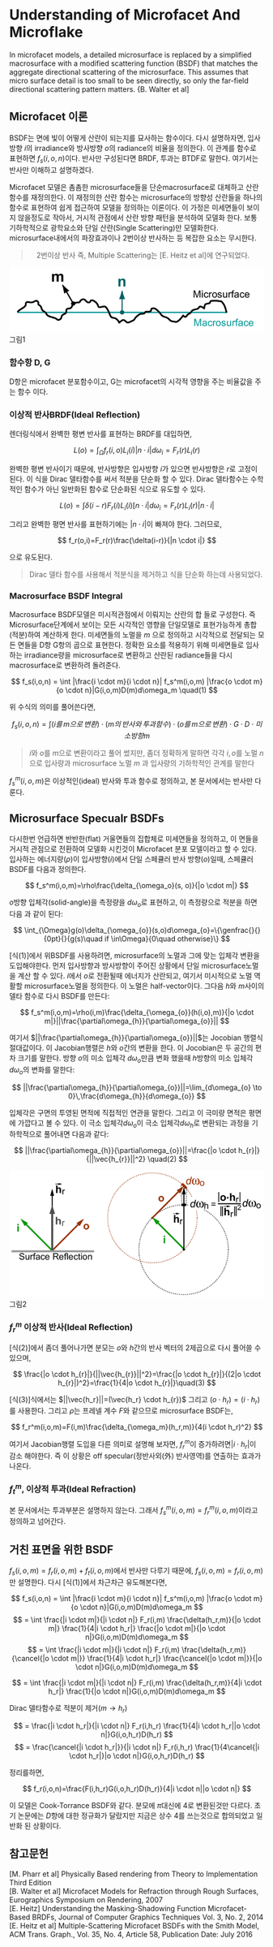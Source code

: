 # Understanding of Microfacet And Microflake

In microfacet models, a detailed microsurface is replaced by a simplified macrosurface with a modified scattering function (BSDF) that matches the aggregate directional scattering of the microsurface. This assumes that micro surface detail is too small to be seen directly, so only the far-field directional scattering pattern matters. {B. Walter et al]

## Microfacet 이론
BSDF는 면에 빛이 어떻게 산란이 되는지를 묘사하는 함수이다. 다시 설명하자면, 입사방향 $i$의 irradiance와 방사방향 $o$의 radiance의 비율을 정의한다. 이 관계를 함수로 표현하면 $f_s(i,o,n)$이다. 반사만 구성된다면 BRDF, 투과는 BTDF로 말한다. 여기서는 반사만 이해하고 설명하겠다.

Microfacet 모델은 촘촘한 microsurface들을 단순macrosurface로 대체하고 산란 함수를 재정의한다. 이 재정의한 산란 함수는 microsurface의 방향성 산란들을 하나의 함수로 표현하여 쉽게 접근하여 모델을 정의하는 이론이다. 이 가정은 미세면들이 보이지 않을정도로 작아서, 거시적 관점에서 산란 방향 패턴을 분석하여 모델화 한다. 보통 기하학적으로 광학요소와 단일 산란(Single Scattering)만 모델화한다. microsurface내에서의 파장효과이나 2번이상 반사하는 등 복잡한 요소는 무시한다.
>&emsp;2번이상 반사 즉, Multiple Scattering는 [E. Heitz et al]에 연구되었다.

![](pic/umm_f1.png "그림1") 그림1

### 함수항 D, G
D항은 microfacet 분포함수이고, G는 microfacet의 시각적 영향을 주는 비율값을 주는 함수 이다.

### 이상적 반사BRDF(Ideal Reflection)
렌더링식에서 완벽한 평변 반사를 표현하는 BRDF를 대입하면,

$$
L(o) = \int_{\Omega}f_r(i,o)L_i(i)|n\cdot i|d\omega_i = F_r(r)L_i(r)
$$

완벽한 평변 반사이기 때문에, 반사방향은 입사방향 $i$가 있으면 반사방향은 $r$로 고정이 된다. 이 식을 Dirac 델타함수를 써서 적분을 단순화 할 수 있다. Dirac 델타함수는 수학적인 함수가 아닌 일반화된 함수로 단순화된 식으로 유도할 수 있다.

$$
L(o)=\int\delta(i-r)F_r(i)L_i(i)[n \cdot i|d\omega_i = F_r(r)L_i(r)|n \cdot i|
$$

그리고 완벽한 평면 반사를 표현하기에는 $|n \cdot i|$이 빠져야 한다. 그러므로,

$$
f_r(o,i)=F_r(r)\frac{\delta(i-r)}{|n \cdot i|}
$$

으로 유도된다.
>Dirac 델타 함수를 사용해서 적분식을 제거하고 식을 단순화 하는데 사용되었다.

### Macrosurface BSDF Integral
Macrosurface BSDF모델은 미시적관점에서 이뤄지는 산란의 합 들로 구성한다. 즉 Microsurface단계에서 보이는 모든 시각적인 영향을 단일모델로 표현가능하게 총합(적분)하여 계산하게 한다. 미세면들의 노멀을 $m$ 으로 정의하고 시각적으로 전달되는 모든 면들을 D항 G항의 곱으로 표현한다. 정확한 요소를 적용하기 위해 미세면들로 입사하는 irradiance량을 microsurface로 변환하고 산란된 radiance들을 다시 macrosurface로 변환하려 돌려준다.

$$
f_s(i,o,n) = \int |\frac{i \cdot m}{i \cdot n}| f_s^m(i,o,m) |\frac{o \cdot m}{o \cdot n}|G(i,o,m)D(m)d\omega_m \quad(1)
$$

위 수식의 의미를 풀어쓴다면,

$$
f_s(i,o,n)=\int(i를\,m으로\,변환)\cdot(m의\,반사와\,투과함수)\cdot(o를\,m으로\,변환)\cdot G \cdot D \cdot 미소방향m
$$

>$i$와 $o$를 $m$으로 변환이라고 풀어 썼지만, 좀더 정확하게 말하면 각각 $i,o$를 노멀 $n$ 으로 입사량과 microsurface 노멀 $m$ 과 입사량의 기하학적인 관계를 말한다

$f_s^m(i,o,m)$은 이상적인(ideal) 반사와 투과 함수로 정의하고, 본 문서에서는 반사만 다룬다.

## Microsurface Specualr BSDFs
다시한번 언급하면 반반한(flat) 거울면들의 집합체로 미세면들을 정의하고, 이 면들을 거시적 관점으로 전환하여 모델화 시킨것이 Microfacet 분포 모델이라고 할 수 있다. 입사하는 에너지량($\rho$)이 입사방향($i$)에서 단일 스페큘러 반사 방향($o$)일때, 스페큘러 BSDF를 다음과 정의한다.

$$
f_s^m(i,o,m)=\rho\frac{\delta_{\omega_o}(s, o)}{|o \cdot m|}
$$

$o$방향 입체각(solid-angle)을 측정량을 $d\omega_{o}$로 표현하고, 이 측정량으로 적분을 하면 다음 과 같이 된다:

$$
\int_{\Omega}g(o)\delta_{\omega_{o}}(s,o)d\omega_{o}=\{\genfrac{}{}{0pt}{}{g(s)\quad if \in\Omega}{0\quad otherwise}\}
$$

[식(1)]에서 위BSDF를 사용하려면, microsurface의 노멀과 그에 맞는 입체각 변환을 도입해야한다.
먼저 입사방향과 방사방향이 주어진 상황에서 단일 microsurface노멀을 계산 할 수 있다. $i$에서 $o$로 전환될때 에너지가 산란되고, 여기서 미시적으로 노멀 역활할 microsurface노멀을 정의한다. 이 노멀은 half-vector이다. 그다음 $h$와 $m$사이의 델타 함수로 다시 BSDF를 만든다:

$$
f_s^m(i,o,m)=\rho(i,m)\frac{\delta_{\omega_{o}}(h(i,o),m)}{|o \cdot m|}||\frac{\partial\omega_{h}}{\partial\omega_{o}}||
$$

여기서 $||\frac{\partial\omega_{h}}{\partial\omega_{o}}||$는 Jocobian 행렬식 절대값이다. 이 Jacobian행렬은 $h$와 $o$간의 변환을 한다. 이 Jocobian은 두 공간의 편차 크기를 말한다. 방향 $o$의 미소 입체각 $d\omega_{o}$만큼 변화 했을때 $h$방향의 미소 입체각$d\omega_{o}$의 변화를 말한다:

$$
||\frac{\partial\omega_{h}}{\partial\omega_{o}}||=\lim_{d\omega_{o} \to 0}\,\frac{d\omega_{h}}{d\omega_{o}}
$$

입체각은 구면의 투영된 면적에 직접적인 연관을 말한다. 그리고 이 극미량 면적은 평면에 가깝다고 볼 수 있다. 이 극소 입체각$d\omega_{o}$이 극소 입체각$d\omega_{h}$로 변환되는 과정을 기하학적으로 풀어내면 다음과 같다:

$$
||\frac{\partial\omega_{h}}{\partial\omega_{o}}||=\frac{|o \cdot h_{r}|}{||\vec{h_{r}}||^2} \quad(2)
$$

![](pic/umm_f2.png "그림2") 그림2

### $f_r^m$ 이상적 반사(Ideal Reflection)
[식(2)]에서 좀더 풀어나가면 분모는 $o$와 $h$간의 반사 벡터의 2제곱으로 다시 풀어쓸 수 있으며,

$$
\frac{|o \cdot h_{r}|}{||\vec{h_{r}}||^2}=\frac{|o \cdot h_{r}|}{(2|o \cdot h_{r}|)^2}=\frac{1}{4|o \cdot h_{r}|}\quad(3)
$$

[식(3)]식에서는 $||\vec{h_r}||=(\vec{h_r} \cdot h_{r})$ 그리고 $(o \cdot h_r)=(i \cdot h_r)$를 사용한다. 그리고 $\rho$는 프레넬 계수 $F$와 같으므로 microsurface BSDF는,

$$
f_r^m(i,o,m)=F(i,m)\frac{\delta_{\omega_m}(h_r,m)}{4(i \cdot h_r)^2}
$$

여기서 Jacobian행렬 도입을 다른 의미로 설명해 보자면, $f_r^m$이 증가하려면$|i \cdot h_r|$이 감소 해야한다. 즉 이 상황은 off specular(정반사외(外) 반사영역)를 연출하는 효과가 나온다.

### $f_t^m$, 이상적 투과(Ideal Refraction)
본 문서에서는 투과부분은 설명하지 않는다. 그래서 $f_s^m(i,o,m)=f_r^m(i,o,m)$이라고 정의하고 넘어간다.

## 거친 표면을 위한 BSDF
$f_s(i,o,m)=f_r(i,o,m) + f_t(i,o,m)$에서 반사만 다루기 때문에, $f_s(i,o,m)=f_r(i,o,m)$만 설명한다. 다시 [식(1)]에서 차근차근 유도해본다면,

$$
f_s(i,o,n) = \int |\frac{i \cdot m}{i \cdot n}| f_s^m(i,o,m) |\frac{o \cdot m}{o \cdot n}|G(i,o,m)D(m)d\omega_m
$$
$$
= \int \frac{|i \cdot m|}{|i \cdot n|} F_r(i,m) \frac{\delta(h_r,m)}{|o \cdot m|} \frac{1}{4|i \cdot h_r|} \frac{|o \cdot m|}{|o \cdot n|}G(i,o,m)D(m)d\omega_m
$$
$$
= \int \frac{|i \cdot m|}{|i \cdot n|} F_r(i,m) \frac{\delta(h_r,m)}{\cancel{|o \cdot m|}} \frac{1}{4|i \cdot h_r|} \frac{\cancel{|o \cdot m|}}{|o \cdot n|}G(i,o,m)D(m)d\omega_m
$$

$$
= \int \frac{|i \cdot m|}{|i \cdot n|} F_r(i,m) \frac{\delta(h_r,m)}{4|i \cdot h_r|} \frac{1}{|o \cdot n|}G(i,o,m)D(m)d\omega_m
$$

Dirac 델타함수로 적분이 제거($m\to h_r$)

$$
= \frac{|i \cdot h_r|}{|i \cdot n|} F_r(i,h_r) \frac{1}{4|i \cdot h_r||o \cdot n|}G(i,o,h_r)D(h_r)
$$
$$
= \frac{\cancel{|i \cdot h_r|}}{|i \cdot n|} F_r(i,h_r) \frac{1}{4\cancel{|i \cdot h_r|}|o \cdot n|}G(i,o,h_r)D(h_r)
$$

정리를하면,

$$
f_r(i,o,n)=\frac{F(i,h_r)G(i,o,h_r)D(h_r)}{4|i \cdot n||o \cdot n|}
$$

이 모델은 Cook-Torrance BSDF와 같다. 분모에 $\pi$대신에 $4$로 변환된것만 다르다. 초기 논문에는 $D$항에 대한 정규화가 달랐지만 지금은 상수 $4$를 쓰는것으로 합의되었고 일반화 된 상황이다.

## 참고문헌
[M. Pharr et al] Physically Based rendering from Theory to Implementation Third Edition\
[B. Walter et al] Microfacet Models for Refraction through Rough Surfaces, Eurographics Symposium on Rendering, 2007\
[E. Heitz] Understanding the Masking-Shadowing Function  Microfacet-Based BRDFs, Journal of Computer Graphics Techniques Vol. 3, No. 2, 2014\
[E. Heitz et al] Multiple-Scattering Microfacet BSDFs with the Smith Model, ACM Trans. Graph., Vol. 35, No. 4, Article 58, Publication Date: July 2016
